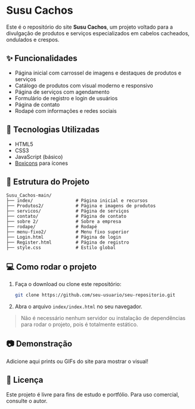 # Susu Cachos

Este é o repositório do site **Susu Cachos**, um projeto voltado para a divulgação de produtos e serviços especializados em cabelos cacheados, ondulados e crespos.

## ✨ Funcionalidades

- Página inicial com carrossel de imagens e destaques de produtos e serviços
- Catálogo de produtos com visual moderno e responsivo
- Página de serviços com agendamento
- Formulário de registro e login de usuários
- Página de contato
- Rodapé com informações e redes sociais

## 🚀 Tecnologias Utilizadas

- HTML5
- CSS3
- JavaScript (básico)
- [Boxicons](https://boxicons.com/) para ícones

## 📁 Estrutura do Projeto

```
Susu_Cachos-main/
├── index/                # Página inicial e recursos
├── Produtos2/            # Página e imagens de produtos
├── servicos/             # Página de serviços
├── contato/              # Página de contato
├── sobre 2/              # Sobre a empresa
├── rodape/               # Rodapé
├── menu-fixo2/           # Menu fixo superior
├── Login.html            # Página de login
├── Register.html         # Página de registro
├── style.css             # Estilo global
```

## 💻 Como rodar o projeto

1. Faça o download ou clone este repositório:
   ```bash
   git clone https://github.com/seu-usuario/seu-repositorio.git
   ```
2. Abra o arquivo `index/index.html` no seu navegador.

> Não é necessário nenhum servidor ou instalação de dependências para rodar o projeto, pois é totalmente estático.

## 📷 Demonstração

Adicione aqui prints ou GIFs do site para mostrar o visual!

## 📝 Licença

Este projeto é livre para fins de estudo e portfólio. Para uso comercial, consulte o autor. 